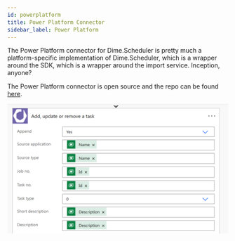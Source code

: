 ```yaml
---
id: powerplatform
title: Power Platform Connector
sidebar_label: Power Platform
---
```


The Power Platform connector for Dime.Scheduler is pretty much a platform-specific implementation of Dime.Scheduler, which is a wrapper around the SDK, which is a wrapper around the import service. Inception, anyone?

The Power Platform connector is open source and the repo can be found [here](https://github.com/dime-scheduler/powerplatform-connector).

![Dime.Scheduler](../static/img/api/power-platform.png)

